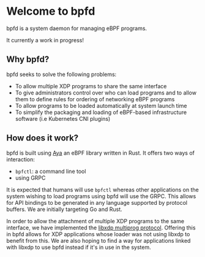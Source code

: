 # Welcome to bpfd

bpfd is a system daemon for managing eBPF programs.

It currently a work in progress!
## Why bpfd?

bpfd seeks to solve the following problems:

- To allow multiple XDP programs to share the same interface
- To give administrators control over who can load programs and to allow them to define rules for ordering of networking eBPF programs
- To allow programs to be loaded automatically at system launch time
- To simplify the packaging and loading of eBPF-based infrastructure software (i.e Kubernetes CNI plugins)

## How does it work?

bpfd is built using [Aya](https://aya-rs.dev) an eBPF library written in Rust.
It offers two ways of interaction:

- `bpfctl`: a command line tool
- using GRPC

It is expected that humans will use `bpfctl` whereas other applications on the system wishing to load programs using
bpfd will use the GRPC. This allows for API bindings to be generated in any language supported by protocol buffers.
We are initially targeting Go and Rust.

In order to allow the attachment of multiple XDP programs to the same interface, we have implemented the
[libxdp multiprog protocol](https://github.com/xdp-project/xdp-tools/blob/master/lib/libxdp/protocol.org).
Offering this in bpfd allows for XDP applications whose loader was not using libxdp to benefit from this.
We are also hoping to find a way for applications linked with libxdp to use bpfd instead if it's
in use in the system.
